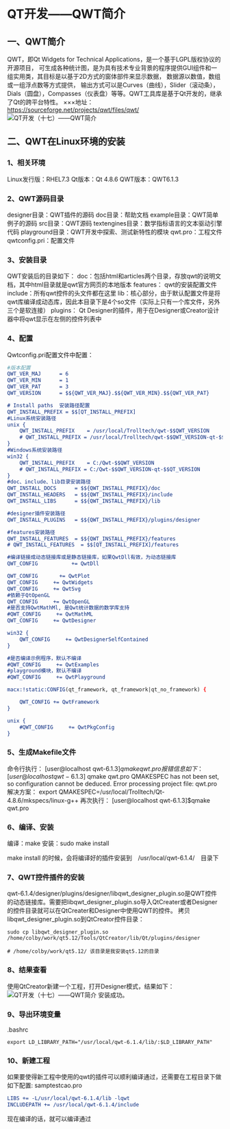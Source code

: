 # QT开发——QWT简介

## 一、QWT简介

QWT，即Qt Widgets for Technical Applications，是一个基于LGPL版权协议的开源项目，  可生成各种统计图，是为具有技术专业背景的程序提供GUI组件和一组实用类，其目标是以基于2D方式的窗体部件来显示数据，  数据源以数值，数组或一组浮点数等方式提供，  输出方式可以是Curves（曲线），Slider（滚动条），Dials（圆盘），Compasses（仪表盘）等等。QWT工具库是基于Qt开发的，继承了Qt的跨平台特性。
×××地址：https://sourceforge.net/projects/qwt/files/qwt/
![QT开发（十七）——QWT简介](https://s1.51cto.com/images/blog/201803/08/867707eaa3a4f37c32617cd2b0fca688.png?x-oss-process=image/watermark,size_16,text_QDUxQ1RP5Y2a5a6i,color_FFFFFF,t_100,g_se,x_10,y_10,shadow_90,type_ZmFuZ3poZW5naGVpdGk=)

## 二、QWT在Linux环境的安装

### 1、相关环境

Linux发行版：RHEL7.3
Qt版本：Qt 4.8.6
QWT版本：QWT6.1.3

### 2、QWT源码目录

designer目录：QWT插件的源码
doc目录：帮助文档
example目录：QWT简单例子的源码
src目录：QWT源码
textengines目录：数学指标语言的文本驱动引擎代码
playground目录：QWT开发中探索、测试新特性的模块
qwt.pro：工程文件
qwtconfig.pri：配置文件

### 3、安装目录

QWT安装后的目录如下：
doc：包括html和articles两个目录，存放qwt的说明文档，其中html目录就是qwt官方网页的本地版本
features： qwt的安装配置文件
include：所有qwt控件的头文件都在这里
lib：核心部分，由于默认配置文件是将qwt库编译成动态库，因此本目录下是4个so文件（实际上只有一个库文件，另外三个是软连接）
plugins： Qt Designer的插件，用于在Designer或Creator设计器中将qwt显示在左侧的控件列表中

### 4、配置

Qwtconfig.pri配置文件中配置：

```cmake
#版本配置
QWT_VER_MAJ      = 6
QWT_VER_MIN      = 1
QWT_VER_PAT      = 3
QWT_VERSION      = $${QWT_VER_MAJ}.$${QWT_VER_MIN}.$${QWT_VER_PAT}

# Install paths  安装路径配置
QWT_INSTALL_PREFIX = $$[QT_INSTALL_PREFIX]
#Linux系统安装路径
unix {
    QWT_INSTALL_PREFIX    = /usr/local/Trolltech/qwt-$$QWT_VERSION
    # QWT_INSTALL_PREFIX = /usr/local/Trolltech/qwt-$$QWT_VERSION-qt-$$QT_VERSION
}
#Windows系统安装路径
win32 {
    QWT_INSTALL_PREFIX    = C:/Qwt-$$QWT_VERSION
    # QWT_INSTALL_PREFIX = C:/Qwt-$$QWT_VERSION-qt-$$QT_VERSION
}
#doc、include、lib目录安装路径
QWT_INSTALL_DOCS      = $${QWT_INSTALL_PREFIX}/doc
QWT_INSTALL_HEADERS   = $${QWT_INSTALL_PREFIX}/include
QWT_INSTALL_LIBS      = $${QWT_INSTALL_PREFIX}/lib

#designer插件安装路径
QWT_INSTALL_PLUGINS   = $${QWT_INSTALL_PREFIX}/plugins/designer

#features安装路径
QWT_INSTALL_FEATURES  = $${QWT_INSTALL_PREFIX}/features
# QWT_INSTALL_FEATURES  = $$[QT_INSTALL_PREFIX]/features

#编译链接成动态链接库或是静态链接库，如果QwtDll有效，为动态链接库
QWT_CONFIG           += QwtDll

QWT_CONFIG       += QwtPlot
QWT_CONFIG     += QwtWidgets
QWT_CONFIG     += QwtSvg
#依赖于QtOpenGL
QWT_CONFIG     += QwtOpenGL
#是否支持QwtMathMl, 是Qwt统计数据的数学库支持
#QWT_CONFIG     += QwtMathML
QWT_CONFIG     += QwtDesigner

win32 {
    QWT_CONFIG     += QwtDesignerSelfContained
}

#是否编译示例程序，默认不编译
#QWT_CONFIG     += QwtExamples
#playground模块，默认不编译
#QWT_CONFIG     += QwtPlayground

macx:!static:CONFIG(qt_framework, qt_framework|qt_no_framework) {

    QWT_CONFIG += QwtFramework
}  

unix {
    #QWT_CONFIG     += QwtPkgConfig
}
```

### 5、生成Makefile文件

命令行执行：
[user@localhost qwt-6.1.3]$qmake qwt.pro
报错信息如下：
[user@localhost qwt-6.1.3]$ qmake qwt.pro
QMAKESPEC has not been set, so configuration cannot be deduced.
Error processing project file: qwt.pro
解决方案：
export QMAKESPEC=/usr/local/Trolltech/Qt-4.8.6/mkspecs/linux-g++
再次执行：
[user@localhost qwt-6.1.3]$qmake qwt.pro

### 6、编译、安装

编译：make
安装：sudo make install

make install 的时候，会将编译好的插件安装到　/usr/local/qwt-6.1.4/　目录下

### 7、QWT控件插件的安装

qwt-6.1.4/designer/plugins/designer/libqwt_designer_plugin.so是QWT控件的动态链接库。需要把libqwt_designer_plugin.so导入QtCreater或者Designer的控件目录就可以在QtCreater和Designer中使用QWT的控件。
拷贝libqwt_designer_plugin.so到QtCreator控件目录：

```shell
sudo cp libqwt_designer_plugin.so /home/colby/work/qt5.12/Tools/QtCreator/lib/Qt/plugins/designer

# /home/colby/work/qt5.12/ 该目录是我安装qt5.12的目录
```





### 8、结果查看

使用QtCreator新建一个工程，打开Designer模式，结果如下：
![QT开发（十七）——QWT简介](https://s1.51cto.com/images/blog/201803/08/f0fc929c50f639080898c89559608644.png?x-oss-process=image/watermark,size_16,text_QDUxQ1RP5Y2a5a6i,color_FFFFFF,t_100,g_se,x_10,y_10,shadow_90,type_ZmFuZ3poZW5naGVpdGk=)
安装成功。

### 9、导出环境变量

.bashrc

```shell
export LD_LIBRARY_PATH="/usr/local/qwt-6.1.4/lib/:$LD_LIBRARY_PATH"
```

### 10、新建工程

如果要使得新工程中使用的qwt的插件可以顺利编译通过，还需要在工程目录下做如下配置: samptestcao.pro

```cmake
LIBS += -L/usr/local/qwt-6.1.4/lib -lqwt
INCLUDEPATH += /usr/local/qwt-6.1.4/include
```

现在编译的话，就可以编译通过

